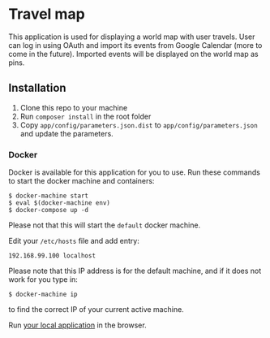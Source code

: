 # Travel map

This application is used for displaying a world map with user travels.
User can log in using OAuth and import its events from Google Calendar 
 (more to come in the future). Imported events will be displayed on the world map as pins.

## Installation
1. Clone this repo to your machine
2. Run `composer install` in the root folder
3. Copy `app/config/parameters.json.dist` to `app/config/parameters.json` 
 and update the parameters.

### Docker
Docker is available for this application for you to use. Run these commands to start
 the docker machine and containers:
 
```
$ docker-machine start
$ eval $(docker-machine env)
$ docker-compose up -d
```

Please not that this will start the `default` docker machine.

Edit your `/etc/hosts` file and add entry:

```
192.168.99.100 localhost
```

Please note that this IP address is for the default machine, 
 and if it does not work for you type in:
 
```
$ docker-machine ip
```

to find the correct IP of your current active machine.

Run [your local application](http://localhost) in the browser.
